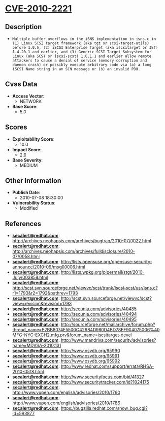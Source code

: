 
# [CVE-2010-2221](http://archives.neohapsis.com/archives/bugtraq/2010-07/0022.html)

## Description

- `Multiple buffer overflows in the iSNS implementation in isns.c in (1) Linux SCSI target framework (aka tgt or scsi-target-utils) before 1.0.6, (2) iSCSI Enterprise Target (aka iscsitarget or IET) 1.4.20.1 and earlier, and (3) Generic SCSI Target Subsystem for Linux (aka SCST or iscsi-scst) 1.0.1.1 and earlier allow remote attackers to cause a denial of service (memory corruption and daemon crash) or possibly execute arbitrary code via (a) a long iSCSI Name string in an SCN message or (b) an invalid PDU.`

## Cvss Data

- **Access Vector**:
  - NETWORK
- **Base Score**:
  - 5.0

## Scores

- **Exploitability Score**:
  - 10.0
- **Impact Score**:
  - 2.9
- **Base Severity**:
  - MEDIUM

## Other Information

- **Publish Date**:
  - 2010-07-08 18:30:00
- **Vulnerability Status**:
  - Modified

## References

- **secalert@redhat.com**: http://archives.neohapsis.com/archives/bugtraq/2010-07/0022.html
- **secalert@redhat.com**: http://archives.neohapsis.com/archives/fulldisclosure/2010-07/0058.html
- **secalert@redhat.com**: http://lists.opensuse.org/opensuse-security-announce/2010-09/msg00006.html
- **secalert@redhat.com**: http://lists.wpkg.org/pipermail/stgt/2010-July/003858.html
- **secalert@redhat.com**: http://scst.svn.sourceforge.net/viewvc/scst/trunk/iscsi-scst/usr/isns.c?r1=1793&r2=1792&pathrev=1793
- **secalert@redhat.com**: http://scst.svn.sourceforge.net/viewvc/scst?view=revision&revision=1793
- **secalert@redhat.com**: http://secunia.com/advisories/40485
- **secalert@redhat.com**: http://secunia.com/advisories/40494
- **secalert@redhat.com**: http://secunia.com/advisories/40495
- **secalert@redhat.com**: http://sourceforge.net/mailarchive/forum.php?thread_name=E2BB8074E5500C42984D980D4BD78EF904075006%40MFG-NYC-EXCH2.mfg.prv&forum_name=iscsitarget-devel
- **secalert@redhat.com**: http://www.mandriva.com/security/advisories?name=MDVSA-2010:131
- **secalert@redhat.com**: http://www.osvdb.org/65990
- **secalert@redhat.com**: http://www.osvdb.org/65991
- **secalert@redhat.com**: http://www.osvdb.org/65992
- **secalert@redhat.com**: http://www.redhat.com/support/errata/RHSA-2010-0518.html
- **secalert@redhat.com**: http://www.securityfocus.com/bid/41327
- **secalert@redhat.com**: http://www.securitytracker.com/id?1024175
- **secalert@redhat.com**: http://www.vupen.com/english/advisories/2010/1760
- **secalert@redhat.com**: http://www.vupen.com/english/advisories/2010/1786
- **secalert@redhat.com**: https://bugzilla.redhat.com/show_bug.cgi?id=593877
